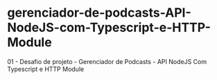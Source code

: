 # gerenciador-de-podcasts-API-NodeJS-com-Typescript-e-HTTP-Module
01 - Desafio de projeto - Gerenciador de Podcasts - API NodeJS Com Typescript e HTTP Module
